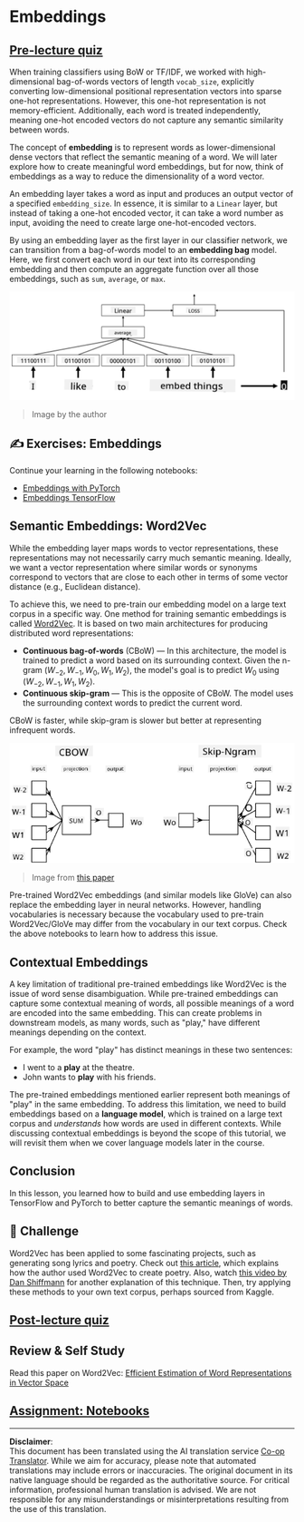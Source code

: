 <!--
CO_OP_TRANSLATOR_METADATA:
{
  "original_hash": "e40b47ac3fd48f71304ede1474e66293",
  "translation_date": "2025-08-31T18:00:47+00:00",
  "source_file": "lessons/5-NLP/14-Embeddings/README.md",
  "language_code": "en"
}
-->
# Embeddings

## [Pre-lecture quiz](https://ff-quizzes.netlify.app/en/ai/quiz/27)

When training classifiers using BoW or TF/IDF, we worked with high-dimensional bag-of-words vectors of length `vocab_size`, explicitly converting low-dimensional positional representation vectors into sparse one-hot representations. However, this one-hot representation is not memory-efficient. Additionally, each word is treated independently, meaning one-hot encoded vectors do not capture any semantic similarity between words.

The concept of **embedding** is to represent words as lower-dimensional dense vectors that reflect the semantic meaning of a word. We will later explore how to create meaningful word embeddings, but for now, think of embeddings as a way to reduce the dimensionality of a word vector.

An embedding layer takes a word as input and produces an output vector of a specified `embedding_size`. In essence, it is similar to a `Linear` layer, but instead of taking a one-hot encoded vector, it can take a word number as input, avoiding the need to create large one-hot-encoded vectors.

By using an embedding layer as the first layer in our classifier network, we can transition from a bag-of-words model to an **embedding bag** model. Here, we first convert each word in our text into its corresponding embedding and then compute an aggregate function over all those embeddings, such as `sum`, `average`, or `max`.

![Image showing an embedding classifier for five sequence words.](../../../../../translated_images/embedding-classifier-example.b77f021a7ee67eeec8e68bfe11636c5b97d6eaa067515a129bfb1d0034b1ac5b.en.png)

> Image by the author

## ✍️ Exercises: Embeddings

Continue your learning in the following notebooks:
* [Embeddings with PyTorch](EmbeddingsPyTorch.ipynb)
* [Embeddings TensorFlow](EmbeddingsTF.ipynb)

## Semantic Embeddings: Word2Vec

While the embedding layer maps words to vector representations, these representations may not necessarily carry much semantic meaning. Ideally, we want a vector representation where similar words or synonyms correspond to vectors that are close to each other in terms of some vector distance (e.g., Euclidean distance).

To achieve this, we need to pre-train our embedding model on a large text corpus in a specific way. One method for training semantic embeddings is called [Word2Vec](https://en.wikipedia.org/wiki/Word2vec). It is based on two main architectures for producing distributed word representations:

 - **Continuous bag-of-words** (CBoW) — In this architecture, the model is trained to predict a word based on its surrounding context. Given the n-gram $(W_{-2},W_{-1},W_0,W_1,W_2)$, the model's goal is to predict $W_0$ using $(W_{-2},W_{-1},W_1,W_2)$.
 - **Continuous skip-gram** — This is the opposite of CBoW. The model uses the surrounding context words to predict the current word.

CBoW is faster, while skip-gram is slower but better at representing infrequent words.

![Image showing both CBoW and Skip-Gram algorithms to convert words to vectors.](../../../../../translated_images/example-algorithms-for-converting-words-to-vectors.fbe9207a726922f6f0f5de66427e8a6eda63809356114e28fb1fa5f4a83ebda7.en.png)

> Image from [this paper](https://arxiv.org/pdf/1301.3781.pdf)

Pre-trained Word2Vec embeddings (and similar models like GloVe) can also replace the embedding layer in neural networks. However, handling vocabularies is necessary because the vocabulary used to pre-train Word2Vec/GloVe may differ from the vocabulary in our text corpus. Check the above notebooks to learn how to address this issue.

## Contextual Embeddings

A key limitation of traditional pre-trained embeddings like Word2Vec is the issue of word sense disambiguation. While pre-trained embeddings can capture some contextual meaning of words, all possible meanings of a word are encoded into the same embedding. This can create problems in downstream models, as many words, such as "play," have different meanings depending on the context.

For example, the word "play" has distinct meanings in these two sentences:

- I went to a **play** at the theatre.
- John wants to **play** with his friends.

The pre-trained embeddings mentioned earlier represent both meanings of "play" in the same embedding. To address this limitation, we need to build embeddings based on a **language model**, which is trained on a large text corpus and *understands* how words are used in different contexts. While discussing contextual embeddings is beyond the scope of this tutorial, we will revisit them when we cover language models later in the course.

## Conclusion

In this lesson, you learned how to build and use embedding layers in TensorFlow and PyTorch to better capture the semantic meanings of words.

## 🚀 Challenge

Word2Vec has been applied to some fascinating projects, such as generating song lyrics and poetry. Check out [this article](https://www.politetype.com/blog/word2vec-color-poems), which explains how the author used Word2Vec to create poetry. Also, watch [this video by Dan Shiffmann](https://www.youtube.com/watch?v=LSS_bos_TPI&ab_channel=TheCodingTrain) for another explanation of this technique. Then, try applying these methods to your own text corpus, perhaps sourced from Kaggle.

## [Post-lecture quiz](https://ff-quizzes.netlify.app/en/ai/quiz/28)

## Review & Self Study

Read this paper on Word2Vec: [Efficient Estimation of Word Representations in Vector Space](https://arxiv.org/pdf/1301.3781.pdf)

## [Assignment: Notebooks](assignment.md)

---

**Disclaimer**:  
This document has been translated using the AI translation service [Co-op Translator](https://github.com/Azure/co-op-translator). While we aim for accuracy, please note that automated translations may include errors or inaccuracies. The original document in its native language should be regarded as the authoritative source. For critical information, professional human translation is advised. We are not responsible for any misunderstandings or misinterpretations resulting from the use of this translation.